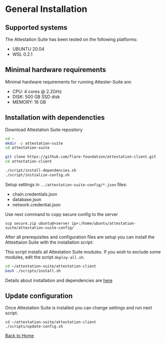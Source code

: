 # General Installation

## Supported systems

The Attestation Suite has been tested on the following platforms:

- UBUNTU 20.04
- WSL 0.2.1

## Minimal hardware requirements

Minimal hardware requirements for running Attester-Suite are:
- CPU: 4 cores @ 2.2GHz
- DISK: 500 GB SSD disk
- MEMORY: 16 GB

## Installation with dependencties

Download Attestation Suite repository

``` bash
cd ~
mkdir -p attestation-suite
cd attestation-suite

git clone https://github.com/flare-foundation/attestation-client.git
cd attestation-client

./script/install-dependencies.sh
./script/initialize-config.sh
```

Setup settings in `../attestation-suite-config/*.json` files:
- chain.credentials.json 
- database.json
- network.credential.json



Use next command to copy secure config to the server
```
scp secure.zip ubuntu@<server ip>:/home/ubuntu/attestation-suite/attestation-suite-config/
```

After all prerequisites and configuration files are setup you can install the Attesttaion Suite with the installation script:

This script installs all Attestation Suite modules. If you wish to exclude some modules, edit the script `deploy-all.sh`.

``` bash
cd ~/attestation-suite/attestation-client
bash ./scripts/install.sh

```

Details about installation and dependencies are [here](./installation-details.md)

## Update configuration
Once Attestation Suite is installed you can change settings and run next script.

```
cd ~/attestation-suite/attestation-client
./scripts/update-config.sh
```


[Back to Home](./../README.md)
